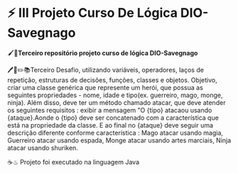 # ⚡ **III Projeto Curso De Lógica DIO-Savegnago**

🖌️🎨**Terceiro repositório projeto curso de lógica DIO-Savegnago**

🖊️📖✏️📚Terceiro Desafio, utilizando variáveis, operadores, laços de repetição, estruturas de decisões, funções, classes e objetos.
Objetivo, criar uma classe genérica que represente um herói, que possua as seguintes propriedades - nome, idade e tipo(ex. guerreiro, mago, monge, ninja). Além disso,
deve ter um método chamado atacar, que deve atender os seguintes requisitos : exibir a mensagem "O {tipo} atacaou usando {ataque}.Aonde o {tipo} deve ser concatenado com a característica
que está na propriedade da classe. E ao final no {ataque} deve seguir uma descrição diferente conforme característica : Mago atacar usando magia, Guerreiro atacar usando espada,
 Monge atacar usando artes marciais, Ninja atacar usando shuriken.

 ☕♨ Projeto foi executado na linguagem Java
